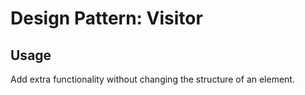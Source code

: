 # Design Pattern: Visitor
## Usage
Add extra functionality without changing the structure of an element.
